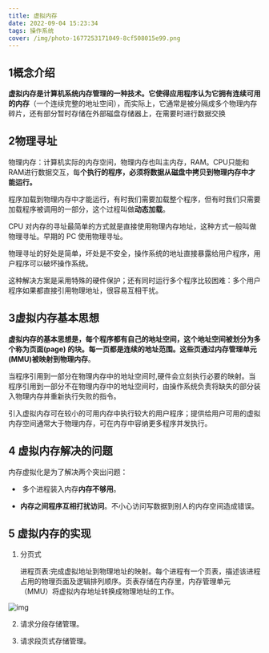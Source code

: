 ```yaml
---
title: 虚拟内存
date: 2022-09-04 15:23:34
tags: 操作系统
cover: /img/photo-1677253171049-8cf508015e99.png
---
```

<!-- more -->         
## 1概念介绍

**虚拟内存是计算机系统内存管理的一种技术。它使得应用程序认为它拥有连续可用的内存**（一个连续完整的地址空间），而实际上，它通常是被分隔成多个物理内存碎片，还有部分暂时存储在外部磁盘存储器上，在需要时进行数据交换

## 2物理寻址

物理内存：计算机实际的内存空间，物理内存也叫主内存，RAM。CPU只能和RAM进行数据交互，每**个执行的程序，必须将数据从磁盘中拷贝到物理内存中才能运行。**

程序加载到物理内存中才能运行，有时我们需要加载整个程序，但有时我们只需要加载程序被调用的一部分，这个过程叫做**动态加载**。

CPU 对内存的寻址最简单的方式就是直接使用物理内存地址，这种方式一般叫做物理寻址。早期的 PC 使用物理寻址。

物理寻址的好处是简单，坏处是不安全，操作系统的地址直接暴露给用户程序，用户程序可以破坏操作系统。

这种解决方案是采用特殊的硬件保护；还有同时运行多个程序比较困难：多个用户程序如果都直接引用物理地址，很容易互相干扰。

## 3虚拟内存基本思想

**虚拟内存的基本思想是，每个程序都有自己的地址空间，这个地址空间被划分为多个称为页面(page) 的块。每一页都是连续的地址范围。这些页通过内存管理单元(MMU)被映射到物理内存**。

当程序引用到一部分在物理内存中的地址空间时,硬件会立刻执行必要的映射。当程序引用到一部分不在物理内存中的地址空间时，由操作系统负责将缺失的部分装入物理内存并重新执行失败的指令。

引入虚拟内存可在较小的可用内存中执行较大的用户程序；提供给用户可用的虚拟内存空间通常大于物理内存，可在内存中容纳更多程序并发执行。

## 4 虚拟内存解决的问题

内存虚拟化是为了解决两个突出问题：

- ​	多个进程装入内存**内存不够用**。

- ​	**内存之间程序互相打扰访问**。不小心访问写数据到别人的内存空间造成错误。

## 5 虚拟内存的实现

1. 分页式

   进程页表:完成虚拟地址到物理地址的映射。每个进程有一个页表，描述该进程占用的物理页面及逻辑排列顺序。页表存储在内存里，内存管理单元 （MMU）将虚拟内存地址转换成物理地址的工作。

![img](https://gitee.com/juzihhu/image_bed/raw/master/img/202303051429516)

2. 请求分段存储管理。

3. 请求段页式存储管理。
